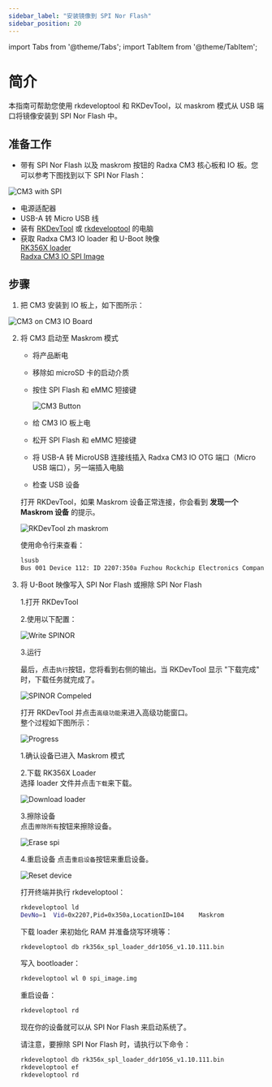 ```yaml
---
sidebar_label: "安装镜像到 SPI Nor Flash"
sidebar_position: 20
---
```


import Tabs from '@theme/Tabs';
import TabItem from '@theme/TabItem';

# 简介

本指南可帮助您使用 rkdeveloptool 和 RKDevTool，以 maskrom 模式从 USB 端口将镜像安装到 SPI Nor Flash 中。

## 准备工作

- 带有 SPI Nor Flash 以及 maskrom 按钮的 Radxa CM3 核心板和 IO 板。您可以参考下图找到以下 SPI Nor Flash：

![CM3 with SPI](/img/cm3/cm3-with-spi.webp)

- 电源适配器
- USB-A 转 Micro USB 线
- 装有 [RKDevTool](/general-tutorial/rksdk/RKDevTool) 或 [rkdeveloptool](/general-tutorial/rksdk/rkdeveloptool) 的电脑
- 获取 Radxa CM3 IO loader 和 U-Boot 映像  
  [RK356X loader](https://dl.radxa.com/rock3/images/loader/radxa-cm3-io/rk356x_spl_loader_ddr1056_v1.10.111.bin)  
  [Radxa CM3 IO SPI Image](https://dl.radxa.com/rock3/images/loader/radxa-cm3-io/radxa-cm3-io-spi-image-g8684d740b9f.img.gz)

## 步骤

1. 把 CM3 安装到 IO 板上，如下图所示：

![CM3 on CM3 IO Board](/img/cm3/cm3-with-io.webp)

2. 将 CM3 启动至 Maskrom 模式

   - 将产品断电
   - 移除如 microSD 卡的启动介质
   - 按住 SPI Flash 和 eMMC 短接键

     ![CM3 Button](/img/cm3/cm3-button.webp)

   - 给 CM3 IO 板上电
   - 松开 SPI Flash 和 eMMC 短接键
   - 将 USB-A 转 MicroUSB 连接线插入 Radxa CM3 IO OTG 端口（Micro USB 端口），另一端插入电脑
   - 检查 USB 设备

   <Tabs groupId="os" queryString>
    <TabItem value="windows" label="Windows">

   打开 RKDevTool，如果 Maskrom 设备正常连接，你会看到 **发现一个 Maskrom 设备** 的提示。

   ![RKDevTool zh maskrom](/img/configuration/rkdevtool-zh-maskrom.webp)

    </TabItem>
    <TabItem value="linux_mac" label="Linux/MacOS">

   使用命令行来查看：

   ```bash
   lsusb
   Bus 001 Device 112: ID 2207:350a Fuzhou Rockchip Electronics Company # 类似于此的输出
   ```

    </TabItem>
   </Tabs>

3. 将 U-Boot 映像写入 SPI Nor Flash 或擦除 SPI Nor Flash

   <Tabs groupId="os" queryString>
    <TabItem value="windows" label="Windows PC">
    <Tabs groupId="operation" queryString>
    <TabItem value="write" label="将 U-Boot 写入 SPI">

   1.打开 RKDevTool

   2.使用以下配置：

   ![Write SPINOR](/img/configuration/rkdevtool-zh-spinor.webp)

   3.运行

   最后，点击`执行`按钮，您将看到右侧的输出。当 RKDevTool 显示 "下载完成" 时，下载任务就完成了。

   ![SPINOR Compeled](/img/configuration/rkdevtool-spi-complete-zh.webp)

    </TabItem>
    <TabItem value="erase" label="擦除 SPI Nor Flash">

   打开 RKDevTool 并点击`高级功能`来进入高级功能窗口。  
    整个过程如下图所示：

   ![Progress](/img/configuration/rkdevtool-erase-spi-zh.webp)

   1.确认设备已进入 Maskrom 模式

   2.下载 RK356X Loader  
    选择 loader 文件并点击`下载`来下载。

   ![Download loader](/img/configuration/rkdevtool-download-loader-zh.webp)

   3.擦除设备  
    点击`擦除所有`按钮来擦除设备。

   ![Erase spi](/img/configuration/rkdevtool-erase-device-zh.webp)

   4.重启设备
   点击`重启设备`按钮来重启设备。

   ![Reset device](/img/configuration/rkdevtool-reset-device-zh.webp)

    </TabItem>
    </Tabs>
    </TabItem>
    <TabItem value="linux_mac" label="Linux/MacOS PC">
    <Tabs groupId="operation" queryString>
    <TabItem value="write" label="将 U-Boot 写入 SPI">

   打开终端并执行 rkdeveloptool：

   ```bash
   rkdeveloptool ld
   DevNo=1	Vid=0x2207,Pid=0x350a,LocationID=104	Maskrom
   ```

   下载 loader 来初始化 RAM 并准备烧写环境等：

   ```bash
   rkdeveloptool db rk356x_spl_loader_ddr1056_v1.10.111.bin
   ```

   写入 bootloader：

   ```bash
   rkdeveloptool wl 0 spi_image.img
   ```

   重启设备：

   ```bash
   rkdeveloptool rd
   ```

   现在你的设备就可以从 SPI Nor Flash 来启动系统了。

    </TabItem>
    <TabItem value="erase" label="擦除 SPI Nor Flash">

   请注意，要擦除 SPI Nor Flash 时，请执行以下命令：

   ```bash
   rkdeveloptool db rk356x_spl_loader_ddr1056_v1.10.111.bin
   rkdeveloptool ef
   rkdeveloptool rd
   ```

    </TabItem>
    </Tabs>
    </TabItem>
   </Tabs>
